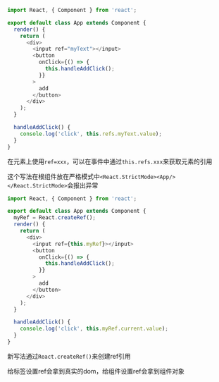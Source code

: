 ```js
import React, { Component } from 'react';

export default class App extends Component {
  render() {
    return (
      <div>
        <input ref="myText"></input>
        <button
          onClick={() => {
            this.handleAddClick();
          }}
        >
          add
        </button>
      </div>
    );
  }

  handleAddClick() {
    console.log('click', this.refs.myText.value);
  }
}

```

在元素上使用`ref=xxx`，可以在事件中通过`this.refs.xxx`来获取元素的引用

这个写法在根组件放在严格模式中`<React.StrictMode><App/></React.StrictMode>`会报出异常

```js
import React, { Component } from 'react';

export default class App extends Component {
  myRef = React.createRef();
  render() {
    return (
      <div>
        <input ref={this.myRef}></input>
        <button
          onClick={() => {
            this.handleAddClick();
          }}
        >
          add
        </button>
      </div>
    );
  }

  handleAddClick() {
    console.log('click', this.myRef.current.value);
  }
}

```

新写法通过`React.createRef()`来创建ref引用



给标签设置ref会拿到真实的dom，给组件设置ref会拿到组件对象